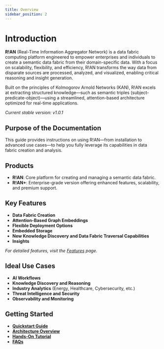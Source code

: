 ```yaml
---
title: Overview
sidebar_position: 2
---
```


# Introduction

**R!AN** (Real-Time Information Aggregator Network) is a data fabric computing platform engineered to empower enterprises and individuals to create a semantic data fabric from their domain-specific data. With a focus on scalability, flexibility, and efficiency, R!AN transforms the way data from disparate sources are processed, analyzed, and visualized, enabling critical reasoning and insight generation.

Built on the principles of Kolmogorov Arnold Networks (KAN), R!AN excels at extracting structured knowledge—such as semantic triples (subject-predicate-object)—using a streamlined, attention-based architecture optimized for real-time applications.

_Current stable version: v1.0.1_

## Purpose of the Documentation

This guide provides instructions on using R!AN—from installation to advanced use cases—to help you fully leverage its capabilities in data fabric creation and analysis.

## Products

- **R!AN**: Core platform for creating and managing a semantic data fabric.
- **R!AN+**: Enterprise-grade version offering enhanced features, scalability, and premium support.

## Key Features

- **Data Fabric Creation**
- **Attention-Based Graph Embeddings**
- **Flexible Deployment Options**
- **Embedded Storage** 
- **New Knowledge Discovery and Data Fabric Traversal Capabilities**
- **Insights**


_For detailed features, visit the [Features](../features/overview.md) page._

## Ideal Use Cases

- **AI Workflows**
- **Knowledge Discovery and Reasoning**
- **Industry Analytics** (Energy, Healthcare, Cybersecurity, etc.)
- **Threat Intelligence and Security**
- **Observability and Monitoring**


## Getting Started

- **[Quickstart Guide](../get-started/quickstart.md)**
- **[Architecture Overview](../overview/architecture.md)**
- **[Hands-On Tutorial](../get-started/agn_quickstart.md)**
- **[FAQs](../faqs/)**